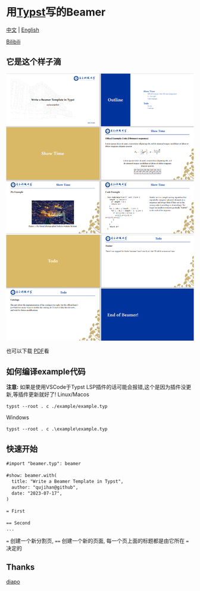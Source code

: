 # 用[Typst](https://typst.app/)写的Beamer
[中文](https://github.com/qujihan/typst-beamer/blob/main/readme_zh.md) | [English](github.com/qujihan/typst-beamer)

[Bilibili](https://www.bilibili.com/video/BV1Nk4y157fu/)

## 它是这个样子滴
![pic_1](./example/example_pic_1.png)
![pic_2](./example/example_pic_2.png)

也可以下载 [PDF](https://github.com/qujihan/typst-beamer/blob/main/example/example.pdf)看

## 如何编译example代码
**注意:** 如果是使用VSCode于Typst LSP插件的话可能会报错,这个是因为插件没更新,等插件更新就好了!
Linux/Macos
```
typst --root . c ./example/example.typ
```

Windows
```
typst --root . c .\example\example.typ
```

## 快速开始
```
#import "beamer.typ": beamer

#show: beamer.with(
  title: "Write a Beamer Template in Typst",
  author: "qujihan@github",
  date: "2023-07-17",
)

= First

== Second
...

```
` = ` 创建一个新分割页, ` == ` 创建一个新的页面, 每一个页上面的标题都是由它所在 ` = ` 决定的

## Thanks
[diapo](https://github.com/lvignoli/diapo) 
